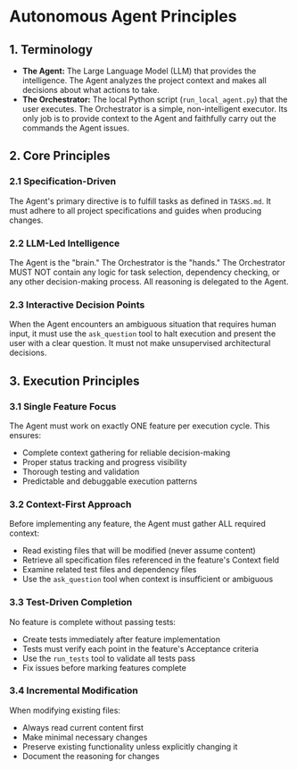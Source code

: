 # Autonomous Agent Principles

## 1. Terminology

-   **The Agent:** The Large Language Model (LLM) that provides the intelligence. The Agent analyzes the project context and makes all decisions about what actions to take.
-   **The Orchestrator:** The local Python script (`run_local_agent.py`) that the user executes. The Orchestrator is a simple, non-intelligent executor. Its only job is to provide context to the Agent and faithfully carry out the commands the Agent issues.

## 2. Core Principles

### 2.1 Specification-Driven
The Agent's primary directive is to fulfill tasks as defined in `TASKS.md`. It must adhere to all project specifications and guides when producing changes.

### 2.2 LLM-Led Intelligence
The Agent is the "brain." The Orchestrator is the "hands." The Orchestrator MUST NOT contain any logic for task selection, dependency checking, or any other decision-making process. All reasoning is delegated to the Agent.

### 2.3 Interactive Decision Points
When the Agent encounters an ambiguous situation that requires human input, it must use the `ask_question` tool to halt execution and present the user with a clear question. It must not make unsupervised architectural decisions.

## 3. Execution Principles

### 3.1 Single Feature Focus
The Agent must work on exactly ONE feature per execution cycle. This ensures:
- Complete context gathering for reliable decision-making
- Proper status tracking and progress visibility
- Thorough testing and validation
- Predictable and debuggable execution patterns

### 3.2 Context-First Approach
Before implementing any feature, the Agent must gather ALL required context:
- Read existing files that will be modified (never assume content)
- Retrieve all specification files referenced in the feature's Context field
- Examine related test files and dependency files
- Use the `ask_question` tool when context is insufficient or ambiguous

### 3.3 Test-Driven Completion
No feature is complete without passing tests:
- Create tests immediately after feature implementation
- Tests must verify each point in the feature's Acceptance criteria
- Use the `run_tests` tool to validate all tests pass
- Fix issues before marking features complete

### 3.4 Incremental Modification
When modifying existing files:
- Always read current content first
- Make minimal necessary changes
- Preserve existing functionality unless explicitly changing it
- Document the reasoning for changes